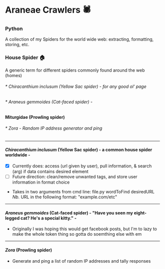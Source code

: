 # Araneae Crawlers :spider:
### Python

A collection of my Spiders for the world wide web: extracting, formatting, storing, etc.

### House Spider :house:
A generic term for different spiders commonly found around the web (homes)
###### * Chiracanthium inclusum (Yellow Sac spider) - for any good ol' page
###### * Araneus gemmoides (Cat-faced spider) - 
#### Miturgidae (Prowling spider)
######  * Zora - Random IP address generator and ping

___________________________________________
#### _Chiracanthium inclusum_ (Yellow Sac spider) - a common house spider worldwide -
- [x] Currently does: access (url given by user), pull information, & 
search 
(arg) if data contains desired element
- [ ] Future direction: clean/remove unwanted tags, and store user 
information in format choice

 - Takes in two arguments from cmd line: file.py wordToFind desiredURL
_Nb._ URL in the following format: "example.com/etc"
----------
#### _Araneus gemmoides_ (Cat-faced spider) - "Have you seen my eight-legged cat? He's a special kitty." -
 - Originally I was hoping this would get facebook posts, but I'm to lazy to make the whole token thing so gotta do soemthing else with em
----------
#### _Zora_ (Prowling spider) ####
 - Generate and ping a list of random IP addresses and tally responses
